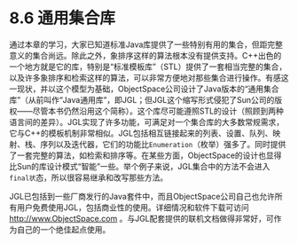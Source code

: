 # 8.6 通用集合库


通过本章的学习，大家已知道标准Java库提供了一些特别有用的集合，但距完整意义的集合尚远。除此之外，象排序这样的算法根本没有提供支持。C++出色的一个地方就是它的库，特别是“标准模板库”（STL）提供了一套相当完整的集合，以及许多象排序和检索这样的算法，可以非常方便地对那些集合进行操作。有感这一现状，并以这个模型为基础，ObjectSpace公司设计了Java版本的“通用集合库”（从前叫作“Java通用库”，即JGL；但JGL这个缩写形式侵犯了Sun公司的版权——尽管本书仍然沿用这个简称）。这个库尽可能遵照STL的设计（照顾到两种语言间的差异）。JGL实现了许多功能，可满足对一个集合库的大多数常规需求，它与C++的模板机制非常相似。JGL包括相互链接起来的列表、设置、队列、映射、栈、序列以及迭代器，它们的功能比`Enumeration`（枚举）强多了。同时提供了一套完整的算法，如检索和排序等。在某些方面，ObjectSpace的设计也显得比Sun的库设计模式“智能”一些。举个例子来说，JGL集合中的方法不会进入`final状`态，所以很容易继承和改写那些方法。

JGL已包括到一些厂商发行的Java套件中，而且ObjectSpace公司自己也允许所有用户免费使用JGL，包括商业性的使用。详细情况和软件下载可访问 http://www.ObjectSpace.com 。与JGL配套提供的联机文档做得非常好，可作为自己的一个绝佳起点使用。
